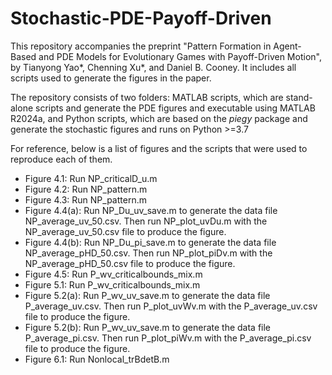 # Stochastic-PDE-Payoff-Driven

This repository accompanies the preprint "Pattern Formation in Agent-Based and PDE Models for Evolutionary Games with Payoff-Driven Motion", by Tianyong Yao*, Chenning Xu*, and Daniel B. Cooney. It includes all scripts used to generate the figures in the paper.

The repository consists of two folders: MATLAB scripts, which are stand-alone scripts and generate the PDE figures and executable using MATLAB R2024a, and Python scripts, which are based on the _piegy_ package and generate the stochastic figures and runs on Python >=3.7

For reference, below is a list of figures and the scripts that were used to reproduce each of them.

- Figure 4.1: Run NP_criticalD_u.m
- Figure 4.2: Run NP_pattern.m
- Figure 4.3: Run NP_pattern.m
- Figure 4.4(a): Run NP_Du_uv_save.m to generate the data file NP_average_uv_50.csv. Then run NP_plot_uvDu.m with the NP_average_uv_50.csv file to produce the figure.
- Figure 4.4(b): Run NP_Du_pi_save.m to generate the data file NP_average_pHD_50.csv. Then run NP_plot_piDv.m with the NP_average_pHD_50.csv file to produce the figure.
- Figure 4.5: Run P_wv_criticalbounds_mix.m
- Figure 5.1: Run P_wv_criticalbounds_mix.m
- Figure 5.2(a): Run P_wv_uv_save.m to generate the data file P_average_uv.csv. Then run P_plot_uvWv.m with the P_average_uv.csv file to produce the figure.
- Figure 5.2(b): Run P_wv_uv_save.m to generate the data file P_average_pi.csv. Then run P_plot_piWv.m with the P_average_pi.csv file to produce the figure.
- Figure 6.1: Run Nonlocal_trBdetB.m
